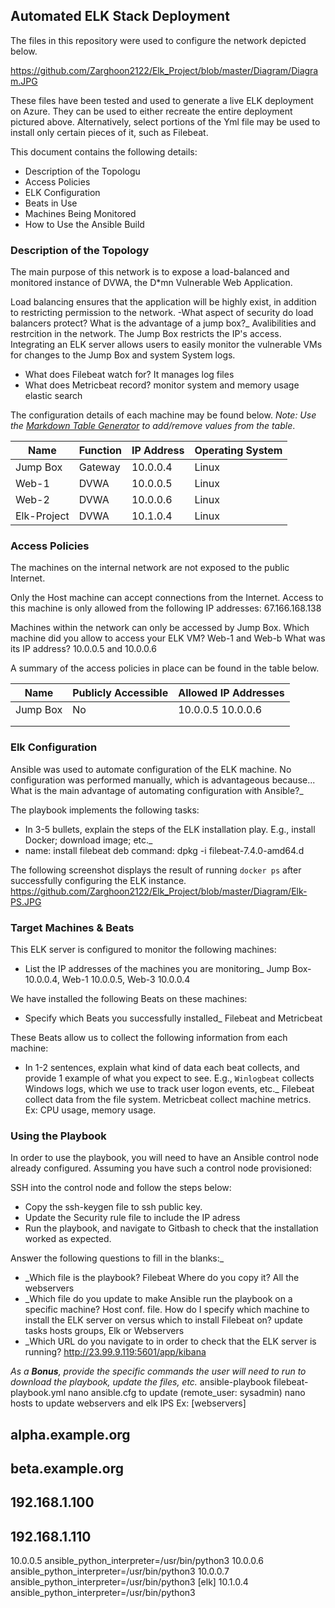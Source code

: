 ## Automated ELK Stack Deployment

The files in this repository were used to configure the network depicted below.

https://github.com/Zarghoon2122/Elk_Project/blob/master/Diagram/Diagram.JPG

These files have been tested and used to generate a live ELK deployment on Azure. They can be used to either recreate the entire deployment pictured above. Alternatively, select portions of the Yml file may be used to install only certain pieces of it, such as Filebeat.

This document contains the following details:
- Description of the Topologu
- Access Policies
- ELK Configuration
- Beats in Use
- Machines Being Monitored
- How to Use the Ansible Build


### Description of the Topology

The main purpose of this network is to expose a load-balanced and monitored instance of DVWA, the D*mn Vulnerable Web Application.

Load balancing ensures that the application will be highly exist, in addition to restricting permission to the network.
-What aspect of security do load balancers protect? What is the advantage of a jump box?_
Avalibilities and restrcition in the network. The Jump Box restricts the IP's access.  
Integrating an ELK server allows users to easily monitor the vulnerable VMs for changes to the Jump Box and system System logs.
- What does Filebeat watch for? It manages log files
- What does Metricbeat record? monitor system and memory usage elastic search 

The configuration details of each machine may be found below.
_Note: Use the [Markdown Table Generator](http://www.tablesgenerator.com/markdown_tables) to add/remove values from the table_.

| Name            | Function | IP Address | Operating System |
|-----------------|----------|------------|------------------|
| Jump Box        | Gateway  | 10.0.0.4   | Linux            |
| Web-1           |   DVWA   | 10.0.0.5   | Linux            |
| Web-2           |   DVWA   | 10.0.0.6   | Linux            |
| Elk-Project     |   DVWA   | 10.1.0.4   | Linux            |

### Access Policies

The machines on the internal network are not exposed to the public Internet. 

Only the Host machine can accept connections from the Internet. Access to this machine is only allowed from the following IP addresses:
67.166.168.138

Machines within the network can only be accessed by Jump Box.
Which machine did you allow to access your ELK VM? Web-1 and Web-b What was its IP address? 10.0.0.5 and 10.0.0.6

A summary of the access policies in place can be found in the table below.

| Name     | Publicly Accessible | Allowed IP Addresses |
|----------|---------------------|----------------------|
| Jump Box |        No           | 10.0.0.5 10.0.0.6    |
|          |                     |                      |
|          |                     |                      |

### Elk Configuration

Ansible was used to automate configuration of the ELK machine. No configuration was performed manually, which is advantageous because...
What is the main advantage of automating configuration with Ansible?_

The playbook implements the following tasks:
-  In 3-5 bullets, explain the steps of the ELK installation play. E.g., install Docker; download image; etc._
-  name: install filebeat deb
   command: dpkg -i filebeat-7.4.0-amd64.d

The following screenshot displays the result of running `docker ps` after successfully configuring the ELK instance.
https://github.com/Zarghoon2122/Elk_Project/blob/master/Diagram/Elk-PS.JPG

### Target Machines & Beats
This ELK server is configured to monitor the following machines:
- List the IP addresses of the machines you are monitoring_
Jump Box- 10.0.0.4, Web-1 10.0.0.5, Web-3 10.0.0.4

We have installed the following Beats on these machines:
-  Specify which Beats you successfully installed_
Filebeat and Metricbeat

These Beats allow us to collect the following information from each machine:
- In 1-2 sentences, explain what kind of data each beat collects, and provide 1 example of what you expect to see. E.g., `Winlogbeat` collects Windows logs, which we use to track user logon events, etc._
Filebeat collect data from the file system. Metricbeat collect machine metrics. Ex: CPU usage, memory usage.

### Using the Playbook
In order to use the playbook, you will need to have an Ansible control node already configured. Assuming you have such a control node provisioned: 

SSH into the control node and follow the steps below:
- Copy the ssh-keygen file to ssh public key.
- Update the Security rule file to include the IP adress
- Run the playbook, and navigate to Gitbash to check that the installation worked as expected.

Answer the following questions to fill in the blanks:_
- _Which file is the playbook? Filebeat Where do you copy it? All the webservers
- _Which file do you update to make Ansible run the playbook on a specific machine? Host conf. file.  How do I specify which machine to install the ELK server on versus which to install Filebeat on? update tasks hosts groups, Elk or Webservers
- _Which URL do you navigate to in order to check that the ELK server is running? http://23.99.9.119:5601/app/kibana

_As a **Bonus**, provide the specific commands the user will need to run to download the playbook, update the files, etc._
ansible-playbook filebeat-playbook.yml
nano ansible.cfg to update (remote_user: sysadmin)
nano hosts to update webservers and elk IPS Ex:
[webservers]
## alpha.example.org
## beta.example.org
## 192.168.1.100
## 192.168.1.110

10.0.0.5 ansible_python_interpreter=/usr/bin/python3
10.0.0.6 ansible_python_interpreter=/usr/bin/python3
10.0.0.7 ansible_python_interpreter=/usr/bin/python3
[elk]
10.1.0.4 ansible_python_interpreter=/usr/bin/python3
